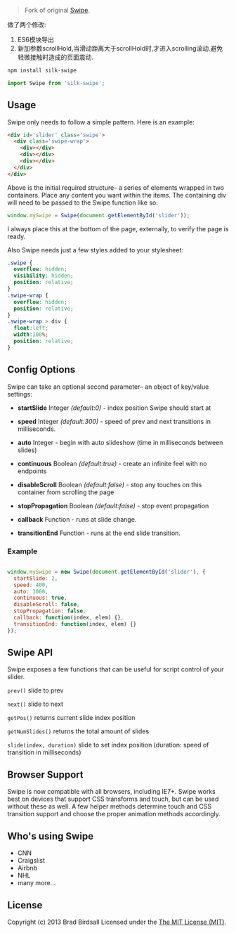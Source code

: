 >Fork of original [Swipe](https://github.com/thebird/Swipe).

做了两个修改:
1. ES6模块导出
2. 新加参数scrollHold,当滑动距离大于scrollHold时,才进入scrolling滚动.避免轻微接触时造成的页面震动.

``` bash
npm install silk-swipe
```

``` js
import Swipe from 'silk-swipe';
```

## Usage
Swipe only needs to follow a simple pattern. Here is an example:

``` html
<div id='slider' class='swipe'>
  <div class='swipe-wrap'>
    <div></div>
    <div></div>
    <div></div>
  </div>
</div>
```

Above is the initial required structure– a series of elements wrapped in two containers. Place any content you want within the items. The containing div will need to be passed to the Swipe function like so:

``` js
window.mySwipe = Swipe(document.getElementById('slider'));
```

I always place this at the bottom of the page, externally, to verify the page is ready.

Also Swipe needs just a few styles added to your stylesheet:

``` css
.swipe {
  overflow: hidden;
  visibility: hidden;
  position: relative;
}
.swipe-wrap {
  overflow: hidden;
  position: relative;
}
.swipe-wrap > div {
  float:left;
  width:100%;
  position: relative;
}
```

## Config Options

Swipe can take an optional second parameter– an object of key/value settings:

- **startSlide** Integer *(default:0)* - index position Swipe should start at

-	**speed** Integer *(default:300)* - speed of prev and next transitions in milliseconds.

- **auto** Integer - begin with auto slideshow (time in milliseconds between slides)

- **continuous** Boolean *(default:true)* - create an infinite feel with no endpoints

- **disableScroll** Boolean *(default:false)* - stop any touches on this container from scrolling the page

- **stopPropagation** Boolean *(default:false)* - stop event propagation

-	**callback** Function - runs at slide change.

- **transitionEnd** Function - runs at the end slide transition.

### Example

``` js

window.mySwipe = new Swipe(document.getElementById('slider'), {
  startSlide: 2,
  speed: 400,
  auto: 3000,
  continuous: true,
  disableScroll: false,
  stopPropagation: false,
  callback: function(index, elem) {},
  transitionEnd: function(index, elem) {}
});

```

## Swipe API

Swipe exposes a few functions that can be useful for script control of your slider.

`prev()` slide to prev

`next()` slide to next

`getPos()` returns current slide index position

`getNumSlides()` returns the total amount of slides

`slide(index, duration)` slide to set index position (duration: speed of transition in milliseconds)

## Browser Support
Swipe is now compatible with all browsers, including IE7+. Swipe works best on devices that support CSS transforms and touch, but can be used without these as well. A few helper methods determine touch and CSS transition support and choose the proper animation methods accordingly.

## Who's using Swipe
- CNN
- Craigslist
- Airbnb
- NHL
- many more…

## License
Copyright (c) 2013 Brad Birdsall Licensed under the [The MIT License (MIT)](http://opensource.org/licenses/MIT).
